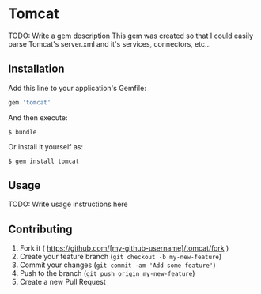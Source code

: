 # Tomcat

TODO: Write a gem description
This gem was created so that I could easily parse Tomcat's server.xml and it's services, connectors, etc...

## Installation

Add this line to your application's Gemfile:

```ruby
gem 'tomcat'
```

And then execute:

    $ bundle

Or install it yourself as:

    $ gem install tomcat

## Usage

TODO: Write usage instructions here

## Contributing

1. Fork it ( https://github.com/[my-github-username]/tomcat/fork )
2. Create your feature branch (`git checkout -b my-new-feature`)
3. Commit your changes (`git commit -am 'Add some feature'`)
4. Push to the branch (`git push origin my-new-feature`)
5. Create a new Pull Request
